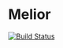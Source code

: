 # Melior
[![Build Status](https://travis-ci.org/GFalcon-UA/Melior.svg?branch=master)](https://travis-ci.org/GFalcon-UA/Melior)